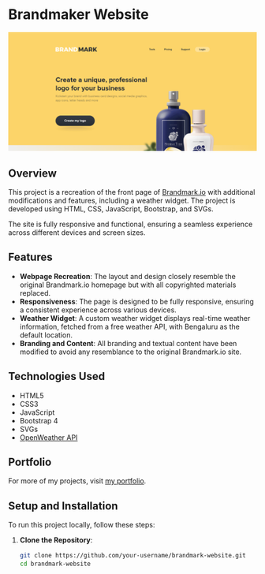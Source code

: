 # Brandmaker Website

![Homepage Preview](images/homepage-image.png)

## Overview

This project is a recreation of the front page of [Brandmark.io](https://brandmark.io/) with additional modifications and features, including a weather widget. The project is developed using HTML, CSS, JavaScript, Bootstrap, and SVGs.

The site is fully responsive and functional, ensuring a seamless experience across different devices and screen sizes.

## Features

- **Webpage Recreation**: The layout and design closely resemble the original Brandmark.io homepage but with all copyrighted materials replaced.
- **Responsiveness**: The page is designed to be fully responsive, ensuring a consistent experience across various devices.
- **Weather Widget**: A custom weather widget displays real-time weather information, fetched from a free weather API, with Bengaluru as the default location.
- **Branding and Content**: All branding and textual content have been modified to avoid any resemblance to the original Brandmark.io site.

## Technologies Used

- HTML5
- CSS3
- JavaScript
- Bootstrap 4
- SVGs
- [OpenWeather API](https://brandlogomaker.netlify.app/)

## Portfolio

For more of my projects, visit [my portfolio](https://brandlogomaker.netlify.app/).

## Setup and Installation

To run this project locally, follow these steps:

1. **Clone the Repository**:
   ```bash
   git clone https://github.com/your-username/brandmark-website.git
   cd brandmark-website
